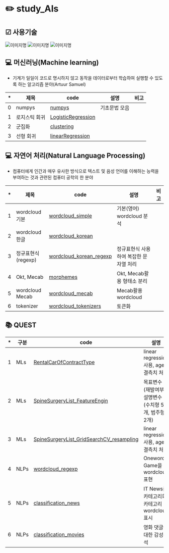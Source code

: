 # ✏️ study_AIs

## ☑ 사용기술
<img alt="이미지명" src ="https://img.shields.io/badge/PYTHON-3776AB.svg?&style=for-the-badge&logo=PYTHON&logoColor=white"/> <img alt="이미지명" src ="https://img.shields.io/badge/visual studio code-007ACC.svg?&style=for-the-badge&logo=visualstudiocode&logoColor=white"/> <img alt="이미지명" src ="https://img.shields.io/badge/google colab-F9AB00.svg?&style=for-the-badge&logo=googlecolab&logoColor=white"/>


## 💻 머신러닝(Machine learning)
- 기계가 일일이 코드로 명시하지 않고 동작을 데이터로부터 학습하여 실행할 수 있도록 하는 알고리즘 분야(Artuur Samuel)

|*|제목|code|설명|비고|
|--|--|--|--|--|
|0|numpys|[numpys](./docs/MLs/numpys.py)|기초문법 모음|||
|1|로지스틱 회귀|[LogisticRegression](./docs/MLs/classfications/01_LogisticRegression_simple.ipynb)|||
|2|군집화|[clustering](./docs/MLs/clusterings/01_clustering_simple.ipynb)|||
|3|선형 회귀|[linearRegression](./docs/MLs/Regression/01_linearRegression_simple.ipynb)|||


## 💻 자연어 처리(Natural Language Processing)
- 컴퓨터에게 인간과 매우 유사한 방식으로 텍스트 및 음성 언어를 이해하는 능력을 부여하는 것과 관련된 컴퓨터 공학의 한 분야

|*|제목|code|설명|비고|
|--|--|--|--|--|
|1|wordcloud 기본|[wordcloud_simple](./docs/NLPs/wordcloud_simple.py)|기본(영어) wordcloud 분석|||
|2|wordcloud 한글|[wordcloud_korean](./docs/NLPs/wordcloud_korean.ipynb)|||
|3|정규표현식(regexp)|[wordcloud_korean_regexp](./docs/NLPs/wordcloud_korean_regexp.ipynb)|정규표현식 사용하여 복잡한 문자열 처리||
|4|Okt, Mecab|[morphemes](./docs/NLPs/morphemes.ipynb)|Okt, Mecab활용 형태소 분리|||
|5|wordcloud Mecab|[wordcloud_mecab](./docs/NLPs/wordcloud_korean_mecab.ipynb)|Mecab활용 wordcloud|||
|6|tokenizer|[wordcloud_tokenizers](./docs/NLPs/wordcloud_korean_tokenizers.ipynb)|토큰화|||


## 📚 QUEST
|*|구분|code|설명|비고|
|--|--|--|--|--|
|1|MLs|[RentalCarOfContractType](./docs/quests/MLs/RentalCarOfContractType.ipynb)|linear regression 사용, age 결측치 처리||
|2|MLs|[SpineSurgeryList_FeatureEngin](./docs/quests/MLs/SpineSurgeryList_FeatureEngin.ipynb)|목표변수(재발여부), 설명변수(수치형 5개, 범주형 2개)||
|3|MLs|[SpineSurgeryList_GridSearchCV_resampling](./docs/quests/MLs/SpineSurgeryList_GridSearchCV_resampling.ipynb)|linear regression 사용, age 결측치 처리|resampling 종류에 따른 F1 score 변화 관찰|
|4|NLPs|[wordcloud_regexp](./docs/quests/NLPs/wordcloud_regexp.ipynb)|Oneword Game을 wordcloud 표현|본인 작성 내용만 변환(values(list) 활용), 상위 30단어만 표시|
|5|NLPs|[classification_news](./docs/quests/NLPs/classification_news.ipynb)|IT News를 카테고리화, 카테고리 wordcloud 표시|학습된 모델을 pickle로 불러옴|
|6|NLPs|[classification_movies](./docs/quests/NLPs/classification_movies.ipynb)|영화 댓글에 대한 감성분석|classification_report로 model 성능 확인|



